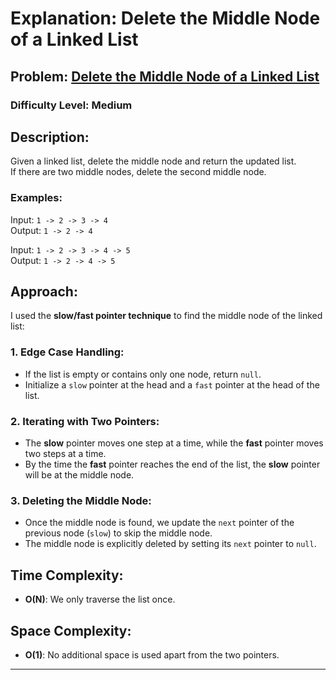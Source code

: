# **Explanation: Delete the Middle Node of a Linked List**

## **Problem:** [Delete the Middle Node of a Linked List](https://leetcode.com/problems/delete-the-middle-node-of-a-linked-list/description/?envType=study-plan-v2&envId=leetcode-75)

### Difficulty Level: Medium

## **Description:**
Given a linked list, delete the middle node and return the updated list.  
If there are two middle nodes, delete the second middle node.

### **Examples:**
Input: `1 -> 2 -> 3 -> 4`  
Output: `1 -> 2 -> 4`  

Input: `1 -> 2 -> 3 -> 4 -> 5`  
Output: `1 -> 2 -> 4 -> 5`  

## **Approach:**
I used the **slow/fast pointer technique** to find the middle node of the linked list:

### 1. **Edge Case Handling:**
   - If the list is empty or contains only one node, return `null`.
   - Initialize a `slow` pointer at the head and a `fast` pointer at the head of the list.

### 2. **Iterating with Two Pointers:**
   - The **slow** pointer moves one step at a time, while the **fast** pointer moves two steps at a time.
   - By the time the **fast** pointer reaches the end of the list, the **slow** pointer will be at the middle node.

### 3. **Deleting the Middle Node:**
   - Once the middle node is found, we update the `next` pointer of the previous node (`slow`) to skip the middle node.
   - The middle node is explicitly deleted by setting its `next` pointer to `null`.

## **Time Complexity:**
- **O(N)**: We only traverse the list once.

## **Space Complexity:**
- **O(1)**: No additional space is used apart from the two pointers.

---

